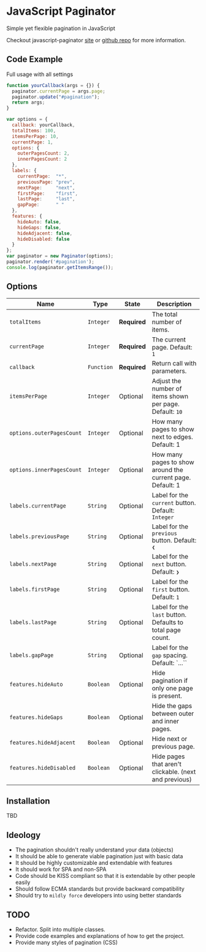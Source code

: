 # JavaScript Paginator

Simple yet flexible pagination in JavaScript

Checkout javascript-paginator
[site](https://yavorivanov.github.io/javascript-paginator/)
or
[github repo](https://github.com/YavorIvanov/javascript-paginator/)
for more information.

## Code Example

Full usage with all settings
```javascript
function yourCallback(args = {}) {
  paginator.currentPage = args.page;
  paginator.update("#pagination");
  return args;
}

var options = {
  callback: yourCallback,
  totalItems: 100,
  itemsPerPage: 10,
  currentPage: 1,
  options: {
    outerPagesCount: 2,
    innerPagesCount: 2
  },
  labels: {
    currentPage:  "*",
    previousPage: "prev",
    nextPage:     "next",
    firstPage:    "first",
    lastPage:     "last",
    gapPage:      " "
  },
  features: {
    hideAuto: false,
    hideGaps: false,
    hideAdjacent: false,
    hideDisabled: false
  }
};
var paginator = new Paginator(options);
paginator.render('#pagination');
console.log(paginator.getItemsRange());
```

## Options

| Name                    | Type        | State         | Description                                                 |
|-------------------------|-------------|---------------|-------------------------------------------------------------|
|`totalItems`             | `Integer`   | **Required**  | The total number of items.                                  |
|`currentPage`            | `Integer`   | **Required**  | The current page. Default: `1`                              |
|`callback`               | `Function`  | **Required**  | Return call with parameters.                                |
|`itemsPerPage`           | `Integer`   | Optional      | Adjust the number of items shown per page. Default: `10`    |
|`options.outerPagesCount`| `Integer`   | Optional      | How many pages to show next to edges. Default: 1            |
|`options.innerPagesCount`| `Integer`   | Optional      | How many pages to show around the current page. Default: 1  |
|`labels.currentPage`     | `String`    | Optional      | Label for the `current` button. Default: `Integer`          |
|`labels.previousPage`    | `String`    | Optional      | Label for the `previous` button. Default: `❮`               |
|`labels.nextPage`        | `String`    | Optional      | Label for the `next` button. Default: `❯`                   |
|`labels.firstPage`       | `String`    | Optional      | Label for the `first` button. Default: `1`                  |
|`labels.lastPage`        | `String`    | Optional      | Label for the `last` button. Defaults to total page count.  |
|`labels.gapPage`         | `String`    | Optional      | Label for the `gap` spacing. Default: `...``                |
|`features.hideAuto`      | `Boolean`   | Optional      | Hide pagination if only one page is present.                |
|`features.hideGaps`      | `Boolean`   | Optional      | Hide the gaps between outer and inner pages.                |
|`features.hideAdjacent`  | `Boolean`   | Optional      | Hide next or previous page.                                 |
|`features.hideDisabled`  | `Boolean`   | Optional      | Hide pages that aren't clickable. (next and previous)       |

## Installation

TBD

## Ideology

- The pagination shouldn't really understand your data (objects)
- It should be able to generate viable pagination just with basic data
- It should be highly customizable and extendable with features
- It should work for SPA and non-SPA
- Code should be KISS compliant so that it is extendable by other people easily
- Should follow ECMA standards but provide backward compatibility
- Should try to `mildly force` developers into using better standards

## TODO

* Refactor. Split into multiple classes.
* Provide code examples and explanations of how to get the project.
* Provide many styles of pagination (CSS)
